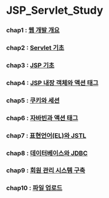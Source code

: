 # JSP_Servlet_Study
### chap1 : [웹 개발 개요](web01)
### chap2 : [Servlet 기초](web02)
### chap3 : [JSP 기초](web03)
### chap4 : [JSP 내장 객체와 액션 태그](web04)
### chap5 : [쿠키와 세션](web05)
### chap6 : [자바빈과 액션 태그](web06)
### chap7 : [표현언어(EL)와 JSTL](web07)
### chap8 : [데이터베이스와 JDBC](web08)
### chap9 : [회원 관리 시스템 구축](web09)
### chap10 : [파일 업로드](web10)
